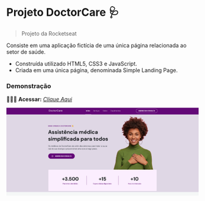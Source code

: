 # Projeto DoctorCare 🩺
> Projeto da Rocketseat

Consiste em uma aplicação fictícia de uma única página relacionada ao setor de saúde.

* Construída utilizado HTML5, CSS3 e JavaScript.
* Criada em uma única página, denominada Simple Landing Page.

### Demonstração

👨🏻‍💻 **Acessar:** _[Clique Aqui](https://guilherme-ac-fernandes.github.io/nlw-return-origin/)_

<p align="center">
  <img src="https://github.com/guilherme-ac-fernandes/nlw-return-origin/blob/main/simple-landing-page.png" alt="Simple Landing Page - Demostração"/>
</p>
